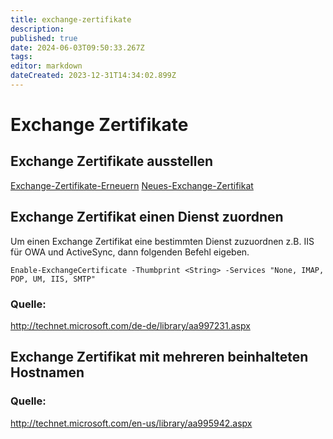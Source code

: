 ```yaml
---
title: exchange-zertifikate
description: 
published: true
date: 2024-06-03T09:50:33.267Z
tags: 
editor: markdown
dateCreated: 2023-12-31T14:34:02.899Z
---
```


# Exchange Zertifikate

## Exchange Zertifikate ausstellen
[Exchange-Zertifikate-Erneuern](/de/Wiki-Seiten/Microsoft/Server/Rollen/Exchange/exchange-zertifikate)
[Neues-Exchange-Zertifikat](/de/Wiki-Seiten/Microsoft/Server/Rollen/Exchange/neues-exchange-zertifikat)

## Exchange Zertifikat einen Dienst zuordnen

Um einen Exchange Zertifikat eine bestimmten Dienst zuzuordnen z.B. IIS für OWA und ActiveSync, dann folgenden Befehl eigeben.

`Enable-ExchangeCertificate -Thumbprint <String> -Services "None, IMAP, POP, UM, IIS, SMTP"`

### Quelle:

http://technet.microsoft.com/de-de/library/aa997231.aspx

## Exchange Zertifikat mit mehreren beinhalteten Hostnamen

### Quelle:

http://technet.microsoft.com/en-us/library/aa995942.aspx